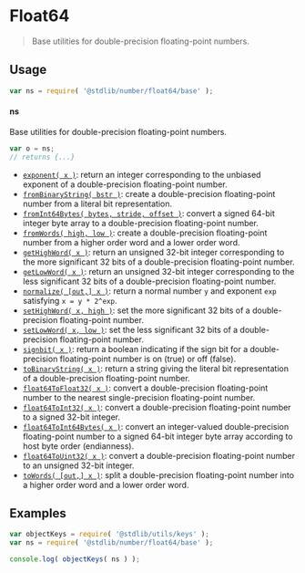 <!--

@license Apache-2.0

Copyright (c) 2018 The Stdlib Authors.

Licensed under the Apache License, Version 2.0 (the "License");
you may not use this file except in compliance with the License.
You may obtain a copy of the License at

   http://www.apache.org/licenses/LICENSE-2.0

Unless required by applicable law or agreed to in writing, software
distributed under the License is distributed on an "AS IS" BASIS,
WITHOUT WARRANTIES OR CONDITIONS OF ANY KIND, either express or implied.
See the License for the specific language governing permissions and
limitations under the License.

-->

# Float64

> Base utilities for double-precision floating-point numbers.

<section class="usage">

## Usage

```javascript
var ns = require( '@stdlib/number/float64/base' );
```

#### ns

Base utilities for double-precision floating-point numbers.

```javascript
var o = ns;
// returns {...}
```

<!-- <toc pattern="*"> -->

<div class="namespace-toc">

-   <span class="signature">[`exponent( x )`][@stdlib/number/float64/base/exponent]</span><span class="delimiter">: </span><span class="description">return an integer corresponding to the unbiased exponent of a double-precision floating-point number.</span>
-   <span class="signature">[`fromBinaryString( bstr )`][@stdlib/number/float64/base/from-binary-string]</span><span class="delimiter">: </span><span class="description">create a double-precision floating-point number from a literal bit representation.</span>
-   <span class="signature">[`fromInt64Bytes( bytes, stride, offset )`][@stdlib/number/float64/base/from-int64-bytes]</span><span class="delimiter">: </span><span class="description">convert a signed 64-bit integer byte array to a double-precision floating-point number.</span>
-   <span class="signature">[`fromWords( high, low )`][@stdlib/number/float64/base/from-words]</span><span class="delimiter">: </span><span class="description">create a double-precision floating-point number from a higher order word and a lower order word.</span>
-   <span class="signature">[`getHighWord( x )`][@stdlib/number/float64/base/get-high-word]</span><span class="delimiter">: </span><span class="description">return an unsigned 32-bit integer corresponding to the more significant 32 bits of a double-precision floating-point number.</span>
-   <span class="signature">[`getLowWord( x )`][@stdlib/number/float64/base/get-low-word]</span><span class="delimiter">: </span><span class="description">return an unsigned 32-bit integer corresponding to the less significant 32 bits of a double-precision floating-point number.</span>
-   <span class="signature">[`normalize( [out,] x )`][@stdlib/number/float64/base/normalize]</span><span class="delimiter">: </span><span class="description">return a normal number `y` and exponent `exp` satisfying `x = y * 2^exp`.</span>
-   <span class="signature">[`setHighWord( x, high )`][@stdlib/number/float64/base/set-high-word]</span><span class="delimiter">: </span><span class="description">set the more significant 32 bits of a double-precision floating-point number.</span>
-   <span class="signature">[`setLowWord( x, low )`][@stdlib/number/float64/base/set-low-word]</span><span class="delimiter">: </span><span class="description">set the less significant 32 bits of a double-precision floating-point number.</span>
-   <span class="signature">[`signbit( x )`][@stdlib/number/float64/base/signbit]</span><span class="delimiter">: </span><span class="description">return a boolean indicating if the sign bit for a double-precision floating-point number is on (true) or off (false).</span>
-   <span class="signature">[`toBinaryString( x )`][@stdlib/number/float64/base/to-binary-string]</span><span class="delimiter">: </span><span class="description">return a string giving the literal bit representation of a double-precision floating-point number.</span>
-   <span class="signature">[`float64ToFloat32( x )`][@stdlib/number/float64/base/to-float32]</span><span class="delimiter">: </span><span class="description">convert a double-precision floating-point number to the nearest single-precision floating-point number.</span>
-   <span class="signature">[`float64ToInt32( x )`][@stdlib/number/float64/base/to-int32]</span><span class="delimiter">: </span><span class="description">convert a double-precision floating-point number to a signed 32-bit integer.</span>
-   <span class="signature">[`float64ToInt64Bytes( x )`][@stdlib/number/float64/base/to-int64-bytes]</span><span class="delimiter">: </span><span class="description">convert an integer-valued double-precision floating-point number to a signed 64-bit integer byte array according to host byte order (endianness).</span>
-   <span class="signature">[`float64ToUint32( x )`][@stdlib/number/float64/base/to-uint32]</span><span class="delimiter">: </span><span class="description">convert a double-precision floating-point number to an unsigned 32-bit integer.</span>
-   <span class="signature">[`toWords( [out,] x )`][@stdlib/number/float64/base/to-words]</span><span class="delimiter">: </span><span class="description">split a double-precision floating-point number into a higher order word and a lower order word.</span>

</div>

<!-- </toc> -->

</section>

<!-- /.usage -->

<section class="examples">

## Examples

<!-- TODO: better examples -->

<!-- eslint no-undef: "error" -->

```javascript
var objectKeys = require( '@stdlib/utils/keys' );
var ns = require( '@stdlib/number/float64/base' );

console.log( objectKeys( ns ) );
```

</section>

<!-- /.examples -->

<section class="links">

<!-- <toc-links> -->

[@stdlib/number/float64/base/exponent]: https://github.com/stdlib-js/stdlib/tree/develop/lib/node_modules/%40stdlib/number/float64/base/exponent

[@stdlib/number/float64/base/from-binary-string]: https://github.com/stdlib-js/stdlib/tree/develop/lib/node_modules/%40stdlib/number/float64/base/from-binary-string

[@stdlib/number/float64/base/from-int64-bytes]: https://github.com/stdlib-js/stdlib/tree/develop/lib/node_modules/%40stdlib/number/float64/base/from-int64-bytes

[@stdlib/number/float64/base/from-words]: https://github.com/stdlib-js/stdlib/tree/develop/lib/node_modules/%40stdlib/number/float64/base/from-words

[@stdlib/number/float64/base/get-high-word]: https://github.com/stdlib-js/stdlib/tree/develop/lib/node_modules/%40stdlib/number/float64/base/get-high-word

[@stdlib/number/float64/base/get-low-word]: https://github.com/stdlib-js/stdlib/tree/develop/lib/node_modules/%40stdlib/number/float64/base/get-low-word

[@stdlib/number/float64/base/normalize]: https://github.com/stdlib-js/stdlib/tree/develop/lib/node_modules/%40stdlib/number/float64/base/normalize

[@stdlib/number/float64/base/set-high-word]: https://github.com/stdlib-js/stdlib/tree/develop/lib/node_modules/%40stdlib/number/float64/base/set-high-word

[@stdlib/number/float64/base/set-low-word]: https://github.com/stdlib-js/stdlib/tree/develop/lib/node_modules/%40stdlib/number/float64/base/set-low-word

[@stdlib/number/float64/base/signbit]: https://github.com/stdlib-js/stdlib/tree/develop/lib/node_modules/%40stdlib/number/float64/base/signbit

[@stdlib/number/float64/base/to-binary-string]: https://github.com/stdlib-js/stdlib/tree/develop/lib/node_modules/%40stdlib/number/float64/base/to-binary-string

[@stdlib/number/float64/base/to-float32]: https://github.com/stdlib-js/stdlib/tree/develop/lib/node_modules/%40stdlib/number/float64/base/to-float32

[@stdlib/number/float64/base/to-int32]: https://github.com/stdlib-js/stdlib/tree/develop/lib/node_modules/%40stdlib/number/float64/base/to-int32

[@stdlib/number/float64/base/to-int64-bytes]: https://github.com/stdlib-js/stdlib/tree/develop/lib/node_modules/%40stdlib/number/float64/base/to-int64-bytes

[@stdlib/number/float64/base/to-uint32]: https://github.com/stdlib-js/stdlib/tree/develop/lib/node_modules/%40stdlib/number/float64/base/to-uint32

[@stdlib/number/float64/base/to-words]: https://github.com/stdlib-js/stdlib/tree/develop/lib/node_modules/%40stdlib/number/float64/base/to-words

<!-- </toc-links> -->

</section>

<!-- /.links -->
